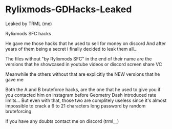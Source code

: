 # Rylixmods-GDHacks-Leaked
Leaked by TRML (me)

Rylixmods SFC hacks

He gave me those hacks that he used to sell for money on discord
And after years of them being a secret i finally decided to leak them all...

The files without "by Rylixmods SFC" in the end of their name are the versions that he showcased in youtube videos or discord screen share VC

Meanwhile the others without that are explicitly the NEW versions that he gave me

Both the A and B bruteforce hacks, are the one that he used to give you if you contacted him on instagram before Geometry Dash introduced rate limits...
But even with that, those two are complitely useless since it's almost impossible to crack a 6 to 21 characters long password by random bruteforcing


If you have any doubts contact me on discord (trml__)
